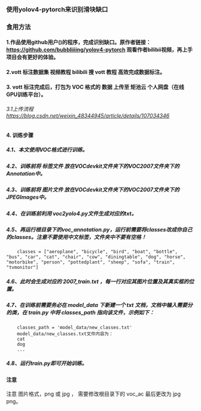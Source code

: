 ### 使用yolov4-pytorch来识别滑块缺口

### 食用方法

#### 1.作品使用github用户()的程序，完成识别缺口。原作者链接：https://github.com/bubbliiiing/yolov4-pytorch         观看作者bilibii视频，再上手项目会有更好的体验。

####  2.vott  标注数据集   视频教程 bilibili 搜 vott 教程 高效完成数据标注。

#### 3. vott 标注完成后，打包为 VOC 格式的 数据 上传至 矩池云 个人网盘（在线GPU训练平台）。

######  3.1上传流程    https://blog.csdn.net/weixin_48344945/article/details/107034346 

####  4. 训练步骤 
#####  4.1、本文使用VOC格式进行训练。  
#####  4.2、训练前将 标签文件 放在VOCdevkit文件夹下的VOC2007文件夹下的Annotation中。
#####  4.3、训练前将 图片文件 放在VOCdevkit文件夹下的VOC2007文件夹下的JPEGImages中。
#####  4.4、在训练前利用 voc2yolo4.py文件生成对应的txt。
#####  4.5、再运行根目录下的voc_annotation.py，运行前需要将classes改成你自己的classes。注意不要使用中文标签，文件夹中不要有空格！   
        classes = ["aeroplane", "bicycle", "bird", "boat", "bottle", "bus", "car", "cat", "chair", "cow", "diningtable", "dog", "horse", "motorbike", "person", "pottedplant", "sheep", "sofa", "train", "tvmonitor"]
#####  4.6、此时会生成对应的   2007_train.txt   ，每一行对应其图片位置及其真实框的位置。
#####  4.7、在训练前需要务必在  model_data  下新建一个 txt 文档，文档中输入需要分的类，在 train.py 中将 classes_path 指向该文件，示例如下：   
        classes_path = 'model_data/new_classes.txt'    
        model_data/new_classes.txt文件内容为：   
        cat
        dog
        ...
#####  4.8、运行train.py即可开始训练。


#### 注意
 注意 图片格式，png 或 jpg   ，  需要修改根目录下的 voc_ac    最后更改为 jpg  png。
